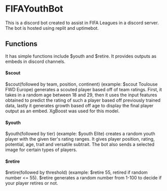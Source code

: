 # FIFAYouthBot
This is a discord bot created to assist in FIFA Leagues in a discord server.
The bot is hosted using replit and uptimebot. 
## Functions
It has simple functions include $youth and $retire. It provides outputs as embeds in discord channels. 
#### $scout
$scout(followed by team, position, continent) (example: $scout Toulouse FWD Europe) generates a scouted player based off of team ratings. First, it takes in a random age between 18 and 29, then it uses the input features obtained to predict the rating of such a player based off previously trained data, lastly it generates growth based off age to display the final player output as an embed. XgBoost was used for this model. 
#### $youth
$youth(followed by tier) (example: $youth Elite) creates a random youth player with the given tier's rating ranges. It gives player position, rating, potential, age, trait and versatile subtrait.
The bot also sends a selected image for certain types of players. 
#### $retire
$retire(followed by threshold) (example: $retire 55, retired if random number <= 55). $retire generates a random number from 1-100 to decide if your player retires or not.
